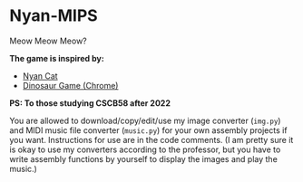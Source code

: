 # Nyan-MIPS
Meow Meow Meow?

**The game is inspired by:**

+ [Nyan Cat](https://en.wikipedia.org/wiki/Nyan_Cat)
+ [Dinosaur Game (Chrome)](https://en.wikipedia.org/wiki/Dinosaur_Game)

**PS: To those studying CSCB58 after 2022**

You are allowed to download/copy/edit/use my image converter (`img.py`) and MIDI music file converter (`music.py`) for your own assembly projects if you want. Instructions for use are in the code comments. (I am pretty sure it is okay to use my converters according to the professor, but you have to write assembly functions by yourself to display the images and play the music.)

